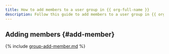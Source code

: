 ```yaml
---
title: How to add members to a user group in {{ org-full-name }}
description: Follow this guide to add members to a user group in {{ org-name }}.
---
```


## Adding members {#add-member}

{% include [group-add-member.md](../../_includes/organization/group-add-member.md) %}
